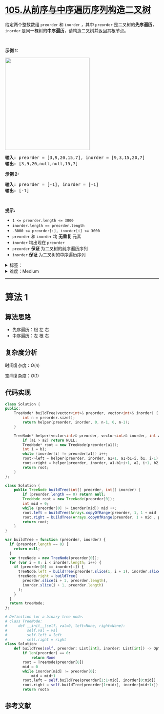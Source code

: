 # [105.从前序与中序遍历序列构造二叉树](https://leetcode.cn/problems/construct-binary-tree-from-preorder-and-inorder-traversal/)

<p>给定两个整数数组&nbsp;<code>preorder</code> 和 <code>inorder</code>&nbsp;，其中&nbsp;<code>preorder</code> 是二叉树的<strong>先序遍历</strong>， <code>inorder</code>&nbsp;是同一棵树的<strong>中序遍历</strong>，请构造二叉树并返回其根节点。</p>

<p>&nbsp;</p>

<p><strong>示例 1:</strong></p>
<img alt="" src="https://assets.leetcode.com/uploads/2021/02/19/tree.jpg" style="height: 302px; width: 277px;" />
<pre>
<strong>输入</strong><strong>:</strong> preorder = [3,9,20,15,7], inorder = [9,3,15,20,7]
<strong>输出:</strong> [3,9,20,null,null,15,7]
</pre>

<p><strong>示例 2:</strong></p>

<pre>
<strong>输入:</strong> preorder = [-1], inorder = [-1]
<strong>输出:</strong> [-1]
</pre>

<p>&nbsp;</p>

<p><strong>提示:</strong></p>

<ul>
	<li><code>1 &lt;= preorder.length &lt;= 3000</code></li>
	<li><code>inorder.length == preorder.length</code></li>
	<li><code>-3000 &lt;= preorder[i], inorder[i] &lt;= 3000</code></li>
	<li><code>preorder</code>&nbsp;和&nbsp;<code>inorder</code>&nbsp;均 <strong>无重复</strong> 元素</li>
	<li><code>inorder</code>&nbsp;均出现在&nbsp;<code>preorder</code></li>
	<li><code>preorder</code>&nbsp;<strong>保证</strong> 为二叉树的前序遍历序列</li>
	<li><code>inorder</code>&nbsp;<strong>保证</strong> 为二叉树的中序遍历序列</li>
</ul>

<details>
<summary>标签：</summary>
['树', '数组', '哈希表', '分治', '二叉树']
</details>

<details>
<summary>难度：Medium</summary>
喜欢：1716
</details>

---

# 算法 1

## 算法思路

- 先序遍历：根 左 右
- 中序遍历：左 根 右

## 复杂度分析

时间复杂度：$O(n)$

空间复杂度：$O(1)$

## 代码实现

```cpp []
class Solution {
public:
    TreeNode* buildTree(vector<int>& preorder, vector<int>& inorder) {
        int n = preorder.size();
        return helper(preorder, inorder, 0, n-1, 0, n-1);
    }

    TreeNode* helper(vector<int>& preorder, vector<int>& inorder, int a1, int a2, int b1, int b2){
        if (a1 > a2) return NULL;
        TreeNode* root = new TreeNode(preorder[a1]);
        int i = b1;
        while (inorder[i] != preorder[a1]) i++;
        root->left = helper(preorder, inorder, a1+1, a1-b1+i, b1, i-1);
        root->right = helper(preorder, inorder, a1-b1+i+1, a2, i+1, b2);
        return root;
    }
};
```

```java []
class Solution {
    public TreeNode buildTree(int[] preorder, int[] inorder) {
        if (preorder.length == 0) return null;
        TreeNode root = new TreeNode(preorder[0]);
        int mid = 0;
        while (preorder[0] != inorder[mid]) mid ++;
        root.left = buildTree(Arrays.copyOfRange(preorder, 1, 1 + mid  ),Arrays.copyOfRange(inorder, 0, mid  ) );
        root.right = buildTree(Arrays.copyOfRange(preorder, 1 + mid , preorder.length), Arrays.copyOfRange(inorder, mid + 1, inorder.length));
        return root;
    }
}

```

```javascript []
var buildTree = function (preorder, inorder) {
  if (preorder.length == 0) {
    return null;
  }
  var treeNode = new TreeNode(preorder[0]);
  for (var i = 0; i < inorder.length; i++) {
    if (preorder[0] == inorder[i]) {
      treeNode.left = buildTree(preorder.slice(1, i + 1), inorder.slice(0, i));
      treeNode.right = buildTree(
        preorder.slice(i + 1, preorder.length),
        inorder.slice(i + 1, preorder.length)
      );
    }
  }
  return treeNode;
};
```

```python []
# Definition for a binary tree node.
# class TreeNode:
#     def __init__(self, val=0, left=None, right=None):
#         self.val = val
#         self.left = left
#         self.right = right
class Solution:
    def buildTree(self, preorder: List[int], inorder: List[int]) -> Optional[TreeNode]:
        if len(preorder) == 0:
            return None
        root = TreeNode(preorder[0])
        mid = 0
        while inorder[mid] != preorder[0]:
            mid = mid+1
        root.left = self.buildTree(preorder[1:1+mid], inorder[0:mid])
        root.right = self.buildTree(preorder[1+mid:], inorder[mid+1:])
        return roota
```

## 参考文献
